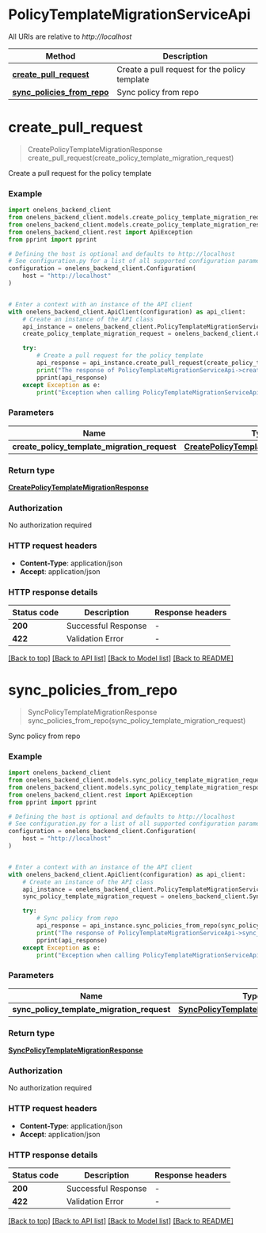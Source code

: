 # PolicyTemplateMigrationServiceApi

All URIs are relative to *http://localhost*

Method | Description
------------- | -------------
[**create_pull_request**](PolicyTemplateMigrationServiceApi.md#create_pull_request) | Create a pull request for the policy template
[**sync_policies_from_repo**](PolicyTemplateMigrationServiceApi.md#sync_policies_from_repo) | Sync policy from repo


# **create_pull_request**
> CreatePolicyTemplateMigrationResponse create_pull_request(create_policy_template_migration_request)

Create a pull request for the policy template

### Example


```python
import onelens_backend_client
from onelens_backend_client.models.create_policy_template_migration_request import CreatePolicyTemplateMigrationRequest
from onelens_backend_client.models.create_policy_template_migration_response import CreatePolicyTemplateMigrationResponse
from onelens_backend_client.rest import ApiException
from pprint import pprint

# Defining the host is optional and defaults to http://localhost
# See configuration.py for a list of all supported configuration parameters.
configuration = onelens_backend_client.Configuration(
    host = "http://localhost"
)


# Enter a context with an instance of the API client
with onelens_backend_client.ApiClient(configuration) as api_client:
    # Create an instance of the API class
    api_instance = onelens_backend_client.PolicyTemplateMigrationServiceApi(api_client)
    create_policy_template_migration_request = onelens_backend_client.CreatePolicyTemplateMigrationRequest() # CreatePolicyTemplateMigrationRequest | 

    try:
        # Create a pull request for the policy template
        api_response = api_instance.create_pull_request(create_policy_template_migration_request)
        print("The response of PolicyTemplateMigrationServiceApi->create_pull_request:\n")
        pprint(api_response)
    except Exception as e:
        print("Exception when calling PolicyTemplateMigrationServiceApi->create_pull_request: %s\n" % e)
```



### Parameters


Name | Type | Description  | Notes
------------- | ------------- | ------------- | -------------
 **create_policy_template_migration_request** | [**CreatePolicyTemplateMigrationRequest**](CreatePolicyTemplateMigrationRequest.md)|  | 

### Return type

[**CreatePolicyTemplateMigrationResponse**](CreatePolicyTemplateMigrationResponse.md)

### Authorization

No authorization required

### HTTP request headers

 - **Content-Type**: application/json
 - **Accept**: application/json

### HTTP response details

| Status code | Description | Response headers |
|-------------|-------------|------------------|
**200** | Successful Response |  -  |
**422** | Validation Error |  -  |

[[Back to top]](#) [[Back to API list]](../README.md#documentation-for-api-endpoints) [[Back to Model list]](../README.md#documentation-for-models) [[Back to README]](../README.md)

# **sync_policies_from_repo**
> SyncPolicyTemplateMigrationResponse sync_policies_from_repo(sync_policy_template_migration_request)

Sync policy from repo

### Example


```python
import onelens_backend_client
from onelens_backend_client.models.sync_policy_template_migration_request import SyncPolicyTemplateMigrationRequest
from onelens_backend_client.models.sync_policy_template_migration_response import SyncPolicyTemplateMigrationResponse
from onelens_backend_client.rest import ApiException
from pprint import pprint

# Defining the host is optional and defaults to http://localhost
# See configuration.py for a list of all supported configuration parameters.
configuration = onelens_backend_client.Configuration(
    host = "http://localhost"
)


# Enter a context with an instance of the API client
with onelens_backend_client.ApiClient(configuration) as api_client:
    # Create an instance of the API class
    api_instance = onelens_backend_client.PolicyTemplateMigrationServiceApi(api_client)
    sync_policy_template_migration_request = onelens_backend_client.SyncPolicyTemplateMigrationRequest() # SyncPolicyTemplateMigrationRequest | 

    try:
        # Sync policy from repo
        api_response = api_instance.sync_policies_from_repo(sync_policy_template_migration_request)
        print("The response of PolicyTemplateMigrationServiceApi->sync_policies_from_repo:\n")
        pprint(api_response)
    except Exception as e:
        print("Exception when calling PolicyTemplateMigrationServiceApi->sync_policies_from_repo: %s\n" % e)
```



### Parameters


Name | Type | Description  | Notes
------------- | ------------- | ------------- | -------------
 **sync_policy_template_migration_request** | [**SyncPolicyTemplateMigrationRequest**](SyncPolicyTemplateMigrationRequest.md)|  | 

### Return type

[**SyncPolicyTemplateMigrationResponse**](SyncPolicyTemplateMigrationResponse.md)

### Authorization

No authorization required

### HTTP request headers

 - **Content-Type**: application/json
 - **Accept**: application/json

### HTTP response details

| Status code | Description | Response headers |
|-------------|-------------|------------------|
**200** | Successful Response |  -  |
**422** | Validation Error |  -  |

[[Back to top]](#) [[Back to API list]](../README.md#documentation-for-api-endpoints) [[Back to Model list]](../README.md#documentation-for-models) [[Back to README]](../README.md)

